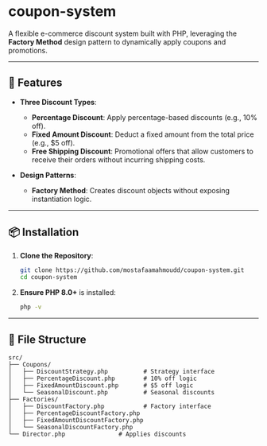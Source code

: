 # coupon-system

A flexible e-commerce discount system built with PHP, leveraging the **Factory Method** design pattern to dynamically apply coupons and promotions.

---

## 🚀 Features

- **Three Discount Types**:
  - **Percentage Discount**: Apply percentage-based discounts (e.g., 10% off).
  - **Fixed Amount Discount**: Deduct a fixed amount from the total price (e.g., $5 off).
  - **Free Shipping Discount**: Promotional offers that allow customers to receive their orders without incurring shipping costs.
  
- **Design Patterns**:
  - **Factory Method**: Creates discount objects without exposing instantiation logic.

---

## 📦 Installation

1. **Clone the Repository**:
   ```bash
   git clone https://github.com/mostafaamahmoudd/coupon-system.git
   cd coupon-system

2. **Ensure PHP 8.0+** is installed:
   ```bash
   php -v
   ```

---

## 📂 File Structure

```
src/
├── Coupons/
│   ├── DiscountStrategy.php          # Strategy interface
│   ├── PercentageDiscount.php        # 10% off logic
│   ├── FixedAmountDiscount.php       # $5 off logic
│   └── SeasonalDiscount.php          # Seasonal discounts
├── Factories/
│   ├── DiscountFactory.php           # Factory interface
│   ├── PercentageDiscountFactory.php
│   ├── FixedAmountDiscountFactory.php
│   └── SeasonalDiscountFactory.php
└── Director.php               # Applies discounts
```